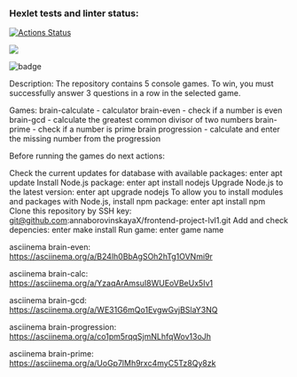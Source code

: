 ### Hexlet tests and linter status:
[![Actions Status](https://github.com/annaborovinskayaX/frontend-project-lvl1/workflows/hexlet-check/badge.svg)](https://github.com/annaborovinskayaX/frontend-project-lvl1/actions)

<a href="https://codeclimate.com/github/codeclimate/codeclimate/maintainability"><img src="https://api.codeclimate.com/v1/badges/a99a88d28ad37a79dbf6/maintainability" /></a>

![badge](https://github.com/annaborovinskayaX/frontend-project-lvl1/actions/workflows/nodejs.yml/badge.svg)

Description:
The repository contains 5 console games. To win, you must successfully answer 3 questions in a row in the selected game.


Games:
brain-calculate - calculator
brain-even - check if a number is even
brain-gcd - calculate the greatest common divisor of two numbers
brain-prime - check if a number is prime
brain progression - calculate and enter the missing number from the progression


Before running the games do next actions:

Check the current updates for database with available packages: enter apt update
Install Node.js package: enter  apt install nodejs
Upgrade Node.js to the latest version: enter apt upgrade nodejs
To allow you to install modules and packages with Node.js, install npm package: enter apt install npm
Clone this repository by SSH key: git@github.com:annaborovinskayaX/frontend-project-lvl1.git
Add and check depencies: enter make install
Run game: enter game name


asciinema brain-even: https://asciinema.org/a/B24lh0BbAgSOh2hTg1OVNmi9r

asciinema brain-calc: https://asciinema.org/a/YzaqArAmsuI8WUEoVBeUx5Iv1

asciinema brain-gcd: https://asciinema.org/a/WE31G6mQo1EvgwGvjBSlaY3NQ

asciinema brain-progression: https://asciinema.org/a/co1pm5rqqSjmNLhfqWov13oJh

asciinema brain-prime: https://asciinema.org/a/UoGp7lMh9rxc4myC5Tz8Qy8zk
